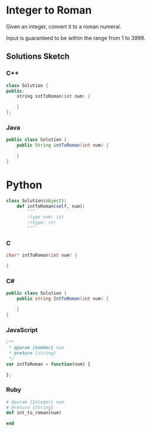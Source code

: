 # Integer to Roman

Given an integer, convert it to a roman numeral.

Input is guaranteed to be within the range from 1 to 3999.

## Solutions Sketch

### C++
```C++
class Solution {
public:
    string intToRoman(int num) {

    }
};
```

### Java
```Java
public class Solution {
    public String intToRoman(int num) {

    }
}
```

# Python
```Python
class Solution(object):
    def intToRoman(self, num):
        """
        :type num: int
        :rtype: str
        """
```

### C
```C
char* intToRoman(int num) {

}
```

### C# 
```C#
public class Solution {
    public string IntToRoman(int num) {

    }
}
```

### JavaScript
```JavaScript
/**
 * @param {number} num
 * @return {string}
 */
var intToRoman = function(num) {

};
```

### Ruby
```Ruby
# @param {Integer} num
# @return {String}
def int_to_roman(num)

end
```